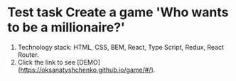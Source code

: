 # Test task Create a game 'Who wants to be a millionaire?'

1. Technology stack: HTML, CSS, BEM, React, Type Script, Redux, React Router.
2. Click the link to see [DEMO] (https://oksanatyshchenko.github.io/game/#/).
